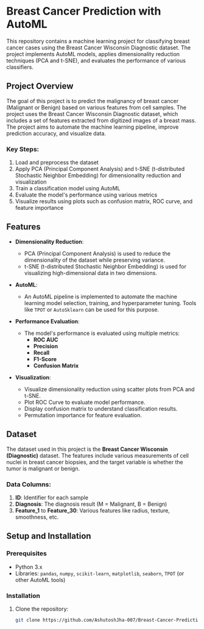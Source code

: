 # Breast Cancer Prediction with AutoML

This repository contains a machine learning project for classifying breast cancer cases using the Breast Cancer Wisconsin Diagnostic dataset. The project implements AutoML models, applies dimensionality reduction techniques (PCA and t-SNE), and evaluates the performance of various classifiers.

## Project Overview

The goal of this project is to predict the malignancy of breast cancer (Malignant or Benign) based on various features from cell samples. The project uses the Breast Cancer Wisconsin Diagnostic dataset, which includes a set of features extracted from digitized images of a breast mass. The project aims to automate the machine learning pipeline, improve prediction accuracy, and visualize data.

### Key Steps:
1. Load and preprocess the dataset
2. Apply PCA (Principal Component Analysis) and t-SNE (t-distributed Stochastic Neighbor Embedding) for dimensionality reduction and visualization
3. Train a classification model using AutoML
4. Evaluate the model's performance using various metrics
5. Visualize results using plots such as confusion matrix, ROC curve, and feature importance

## Features

- **Dimensionality Reduction**: 
  - PCA (Principal Component Analysis) is used to reduce the dimensionality of the dataset while preserving variance.
  - t-SNE (t-distributed Stochastic Neighbor Embedding) is used for visualizing high-dimensional data in two dimensions.
  
- **AutoML**: 
  - An AutoML pipeline is implemented to automate the machine learning model selection, training, and hyperparameter tuning. Tools like `TPOT` or `AutoSklearn` can be used for this purpose.

- **Performance Evaluation**: 
  - The model's performance is evaluated using multiple metrics:
    - **ROC AUC**
    - **Precision**
    - **Recall**
    - **F1-Score**
    - **Confusion Matrix**
  
- **Visualization**: 
  - Visualize dimensionality reduction using scatter plots from PCA and t-SNE.
  - Plot ROC Curve to evaluate model performance.
  - Display confusion matrix to understand classification results.
  - Permutation importance for feature evaluation.

## Dataset

The dataset used in this project is the **Breast Cancer Wisconsin (Diagnostic)** dataset. The features include various measurements of cell nuclei in breast cancer biopsies, and the target variable is whether the tumor is malignant or benign.

### Data Columns:
1. **ID**: Identifier for each sample
2. **Diagnosis**: The diagnosis result (M = Malignant, B = Benign)
3. **Feature_1** to **Feature_30**: Various features like radius, texture, smoothness, etc.

## Setup and Installation

### Prerequisites

- Python 3.x
- Libraries: `pandas`, `numpy`, `scikit-learn`, `matplotlib`, `seaborn`, `TPOT` (or other AutoML tools)

### Installation

1. Clone the repository:
   ```bash
   git clone https://github.com/AshutoshJha-007/Breast-Cancer-Prediction-AutoML.git
